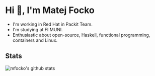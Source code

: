 # Hi 👋, I'm Matej Focko

- I'm working in Red Hat in Packit Team.
- I'm studying at FI MUNI.
- Enthusiastic about open-source, Haskell, functional programming, containers and Linux.

## Stats

![mfocko's github stats](https://github-readme-stats.vercel.app/api?username=mfocko&show_icons=true&theme=nord)
